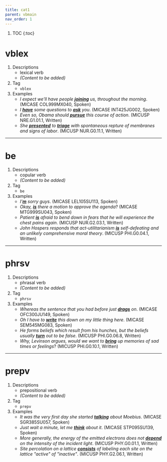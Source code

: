 ```yaml
---
title: cat1
parent: vbmain
nav_order: 1
---
```

1. TOC
{:toc}

# vblex

1. Descriptions
    - lexical verb
    - *(Content to be added)*
2. Tag
    - `vblex`
3. Examples
    - *I expect we'll have people <ins>**joining**</ins> us, throughout the morning*. (MICASE COL999MX040, Spoken)
    - *I <ins>**have**</ins> some questions to <ins>**ask**</ins> you*. (MICASE INT425JG002, Spoken) 
    - *Even so, Obama should <ins>**pursue**</ins> this course of action*. (MICUSP NRE.G1.01.1, Written)
    - *She <ins>**presented**</ins> to <ins>**triage**</ins> with spontaneous repture of membranes and signs of labor*. (MICUSP NUR.G0.11.1, Written)

---

# be

1. Descriptions
    - copular verb
    - *(Content to be added)*
2. Tag
    - `be`
3. Examples
    - *I'<ins>**m**</ins> sorry guys*. (MICASE LEL105SU113, Spoken)
    - *Okay, <ins>**is**</ins> there a motion to approve the agenda*? (MICASE MTG999SU043, Spoken)
    - *Patient <ins>**is**</ins> afraid to bend down in fears that he will experience the chest pains again*. (MICUSP NUR.G2.03.1, Written)
    - *John Hospers responds that act-utilitarianism <ins>**is**</ins> self-defeating and an unlikely comprehensive moral theory*. (MICUSP PHI.G0.04.1, Written)

---

# phrsv

1. Descriptions
    - phrasal verb
    - *(Content to be added)*
2. Tag
    - `phrsv`
3. Examples
    - *Whereas the sentence that you had before just <ins>**drags**</ins> on*. (MICASE OFC300JU149, Spoken) 
    - *Oh I have to <ins>**write**</ins> this down on my little thing here*. (MICASE SEM545MG083, Spoken)
    - *He forms beliefs which result from his hunches, but the beliefs usually <ins>**turn**</ins> out to be false*. (MICUSP PHI.G0.06.8, Written)
    - *Why, Levinson argues, would we want to <ins>**bring**</ins> up memories of sad times or feelings*? (MICUSP PHI.G0.10.1, Written)

---

# prepv

1. Descriptions
    - prepositional verb
    - *(Content to be added)*
2. Tag
    - `prepv`
3. Examples
    - *It was the very first day she started <ins>**talking**</ins> about Moebius*. (MICASE SGR385SU057, Spoken)
    - *Just wait a minute, let me <ins>**think**</ins> about it*. (MICASE STP095SU139, Spoken)
    - *More generally, the energy of the emitted electrons does not <ins>**depend**</ins> on the intensity of the incident light*. (MICUSP PHY.G0.01.1, Written)
    - *Site percolation on a lattice <ins>**consists**</ins> of labeling each site on the lattice "active" of "inactive"*. (MICUSP PHY.G2.06.1, Written)

